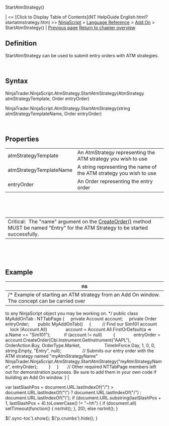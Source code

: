 ﻿










 


StartAtmStrategy()







| &lt;&lt; [Click to Display Table of Contents](NT HelpGuide English.html?startatmstrategy.htm) &gt;&gt;
 [NinjaScript](ninjascript.htm) &gt; [Language Reference](language_reference_wip.htm) &gt; [Add On](add_on.htm) &gt;
StartAtmStrategy() | [Previous page](onwindowsaved.htm)
[Return to chapter overview](add_on.htm)










Definition
----------


StartAtmStrategy can be used to submit entry orders with ATM strategies.


 


Syntax
------


NinjaTrader.NinjaScript.AtmStrategy.StartAtmStrategy(AtmStrategy atmStrategyTemplate, Order entryOrder)


NinjaTrader.NinjaScript.AtmStrategy.StartAtmStrategy(string atmStrategyTemplateName, Order entryOrder)


 


Properties
----------




|  |  |
| --- | --- |
| atmStrategyTemplate | An AtmStrategy representing the ATM strategy you wish to use |
| atmStrategyTemplateName | A string representing the name of the ATM strategy you wish to use |
| entryOrder | An Order representing the entry order |



 


 




|  |
| --- |
| Critical:  The "name" argument on the [CreateOrder()](createorder.htm) method MUST be named "Entry" for the ATM Strategy to be started successfully. |



 


 


Example
-------




| ns |
| --- |
| /* Example of starting an ATM strategy from an Add On window. The concept can be carried over
to any NinjaScript object you may be working on. */
public class MyAddOnTab : NTTabPage
{
     private Account account;
     private Order entryOrder;
 
     public MyAddOnTab()
     {
         // Find our Sim101 account
         lock (Account.All)
               account = Account.All.FirstOrDefault(a =&gt; a.Name == "Sim101");
 
         if (account != null)
         {
               entryOrder = account.CreateOrder(Cbi.Instrument.GetInstrument("AAPL"), OrderAction.Buy, OrderType.Market,
                   TimeInForce.Day, 1, 0, 0, string.Empty, "Entry", null);
 
               // Submits our entry order with the ATM strategy named "myAtmStrategyName"
               NinjaTrader.NinjaScript.AtmStrategy.StartAtmStrategy("myAtmStrategyName", entryOrder);
         }
     }
 
     // Other required NTTabPage members left out for demonstration purposes. Be sure to add them in your own code if building an Add On window.
} |






 
 var lastSlashPos = document.URL.lastIndexOf("/") &gt; document.URL.lastIndexOf("\\") ? document.URL.lastIndexOf("/") : document.URL.lastIndexOf("\\");
 if (document.URL.substring(lastSlashPos + 1, lastSlashPos + 4).toLowerCase() != "~hh") {
 if (document.all) setTimeout(function() {
 nsrInit();
 }, 20);
 else nsrInit();
 }
 
 
 $('.sync-toc').show();
 $('p.crumbs').hide();
 }
 
 
 



